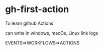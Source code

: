 # gh-first-action
To learn github Actions

can write in windows, macOs, Linux 
link logs 


EVENTS=>WORKFLOWS=>ACTIONS